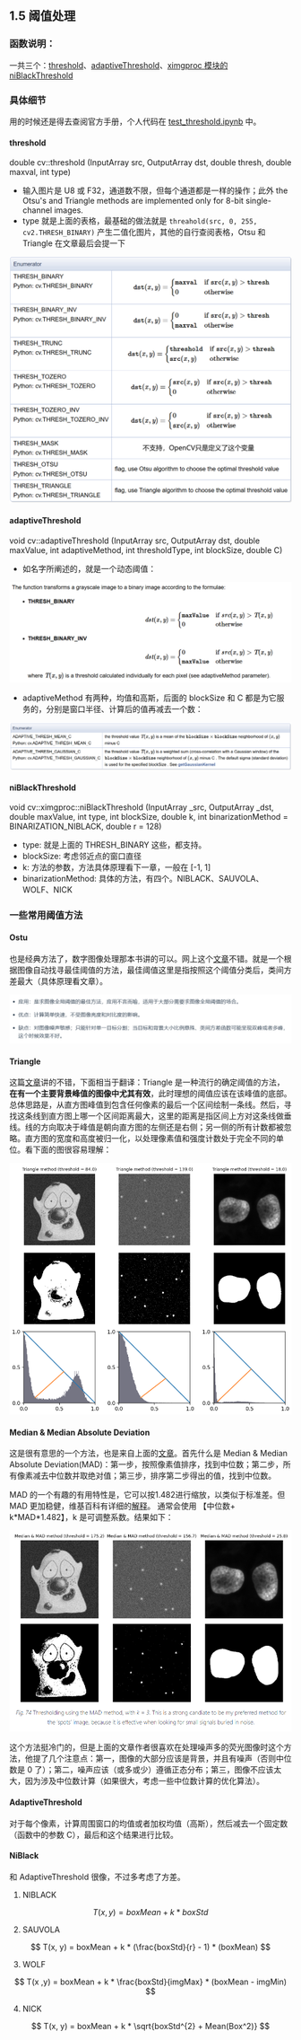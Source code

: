 ## 1.5 阈值处理

### 函数说明：

一共三个：[threshold](https://docs.opencv.org/4.x/d7/d1b/group__imgproc__misc.html#gae8a4a146d1ca78c626a53577199e9c57)、[adaptiveThreshold](https://docs.opencv.org/4.x/d7/d1b/group__imgproc__misc.html#ga72b913f352e4a1b1b397736707afcde3)、[ximgproc 模块的 niBlackThreshold](https://docs.opencv.org/4.x/df/d2d/group__ximgproc.html#gab042a5032bbb85275f1fd3e04e7c7660)

### 具体细节

用的时候还是得去查阅官方手册，个人代码在 [test_threshold.ipynb](../code/test_threshold.ipynb) 中。

#### threshold

double cv::threshold (InputArray src, OutputArray dst, double thresh, double maxval, int type)

- 输入图片是 U8 或 F32，通道数不限，但每个通道都是一样的操作；此外 the Otsu's and Triangle methods are implemented only for 8-bit single-channel images.
- type 就是上面的表格，最基础的做法就是 `threahold(src, 0, 255, cv2.THRESH_BINARY)` 产生二值化图片，其他的自行查阅表格，Otsu 和 Triangle 在文章最后会提一下

![1720837444854](image/1.6/1720837444854.png)

#### adaptiveThreshold

void cv::adaptiveThreshold	(InputArray src, OutputArray dst, double maxValue, int adaptiveMethod, int thresholdType, int blockSize, double C)

- 如名字所阐述的，就是一个动态阈值：

![1720837598672](image/1.6/1720837598672.png)

- adaptiveMethod 有两种，均值和高斯，后面的 blockSize 和 C 都是为它服务的，分别是窗口半径、计算后的值再减去一个数：

![1720837670545](image/1.6/1720837670545.png)

#### niBlackThreshold

void cv::ximgproc::niBlackThreshold	(InputArray _src, OutputArray _dst, double maxValue, int type, int blockSize, double k, int 	binarizationMethod = BINARIZATION_NIBLACK, double r = 128)

- type: 就是上面的 THRESH_BINARY 这些，都支持。
- blockSize: 考虑邻近点的窗口直径
- k: 方法的参数，方法具体原理看下一章，一般在 [-1, 1]
- binarizationMethod: 具体的方法，有四个。NIBLACK、SAUVOLA、WOLF、NICK

### 一些常用阈值方法

#### Ostu

也是经典方法了，数字图像处理那本书讲的可以。网上这个[文章](https://www.zywvvd.com/notes/study/image-processing/otsu-thre/otsu-thre/)不错。就是一个根据图像自动找寻最佳阈值的方法，最佳阈值这里是指按照这个阈值分类后，类间方差最大（具体原理看文章）。

![1720838372109](image/1.6/1720838372109.png)

#### Triangle

这篇[文章](https://bioimagebook.github.io/chapters/2-processing/3-thresholding/thresholding.html#triangle-method)讲的不错，下面相当于翻译：Triangle 是一种流行的确定阈值的方法，**在有一个主要背景峰值的图像中尤其有效**，此时理想的阈值应该在该峰值的底部。总体思路是，从直方图峰值到包含任何像素的最后一个区间绘制一条线。然后，寻找这条线到直方图上哪一个区间距离最大，这里的距离是指区间上方对这条线做垂线。线的方向取决于峰值是朝向直方图的左侧还是右侧；另一侧的所有计数都被忽略。直方图的宽度和高度被归一化，以处理像素值和强度计数处于完全不同的单位。看下面的图很容易理解：

![1720839033958](image/1.6/1720839033958.png)

#### Median & Median Absolute Deviation

这是很有意思的一个方法，也是来自上面的[文章](https://bioimagebook.github.io/chapters/2-processing/3-thresholding/thresholding.html#median-median-absolute-deviation)。首先什么是 Median & Median Absolute Deviation(MAD)：第一步，按照像素值排序，找到中位数；第二步，所有像素减去中位数并取绝对值；第三步，排序第二步得出的值，找到中位数。

MAD 的一个有趣的有用特性是，它可以按1.482进行缩放，以类似于标准差。但 MAD 更加稳健，维基百科有详细的[解释](https://en.wikipedia.org/wiki/Median_absolute_deviation)。 通常会使用 【中位数+ k\*MAD\*1.482】，k 是可调整系数。结果如下：

![1720839856258](image/1.6/1720839856258.png)

这个方法挺冷门的，但是上面的文章作者很喜欢在处理噪声多的荧光图像时这个方法，他提了几个注意点：第一，图像的大部分应该是背景，并且有噪声（否则中位数是 0 了）；第二，噪声应该（或多或少）遵循正态分布；第三，图像不应该太大，因为涉及中位数计算（如果很大，考虑一些中位数计算的优化算法）。

#### AdaptiveThreshold

对于每个像素，计算周围窗口的均值或者加权均值（高斯），然后减去一个固定数（函数中的参数 C），最后和这个结果进行比较。

#### NiBlack

和 AdaptiveThreshold 很像，不过多考虑了方差。

1. NIBLACK

$$
T(x, y) = boxMean + k * boxStd
$$

2. SAUVOLA

$$
T(x, y) = boxMean + k * (\frac{boxStd}{r} - 1) * (boxMean)
$$

3. WOLF

$$
T(x ,y) = boxMean + k * \frac{boxStd}{imgMax} * (boxMean - imgMin)
$$

4. NICK

$$
T(x, y) = boxMean + k * \sqrt{boxStd^{2} + Mean(Box^2)}
$$